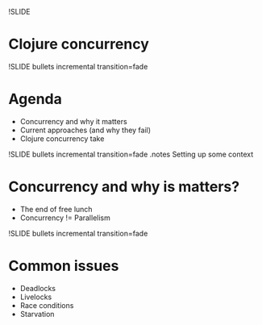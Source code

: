 !SLIDE 
# Clojure concurrency #

!SLIDE bullets incremental transition=fade
# Agenda

* Concurrency and why it matters 
* Current approaches (and why they fail)
* Clojure concurrency take


!SLIDE bullets incremental transition=fade
.notes Setting up some context
# Concurrency and why is matters?

* The end of free lunch
* Concurrency != Parallelism

!SLIDE bullets incremental transition=fade

# Common issues

* Deadlocks
* Livelocks 
* Race conditions
* Starvation 


